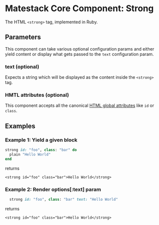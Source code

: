 # Matestack Core Component: Strong

The HTML `<strong>` tag, implemented in Ruby.

## Parameters

This component can take various optional configuration params and either yield content or display what gets passed to the `text` configuration param.

### text \(optional\)

Expects a string which will be displayed as the content inside the `<strong>` tag.

### HMTL attributes \(optional\)

This component accepts all the canonical [HTML global attributes](https://www.w3schools.com/tags/ref_standardattributes.asp) like `id` or `class`.

## Examples

### Example 1: Yield a given block

```ruby
strong id: "foo", class: "bar" do
  plain "Hello World"
end
```

returns

```markup
<strong id="foo" class="bar">Hello World</strong>
```

### Example 2: Render options\[:text\] param

```ruby
  strong id: "foo", class: "bar" text: "Hello World"
```

returns

```markup
<strong id="foo" class="bar">Hello World</strong>
```

